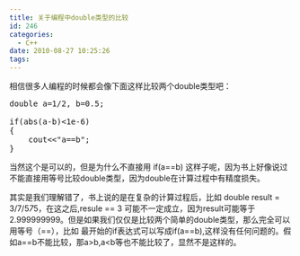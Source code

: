 ```yaml
---
title: 关于编程中double类型的比较
id: 246
categories:
  - C++
date: 2010-08-27 10:25:26
tags:
---
```


相信很多人编程的时候都会像下面这样比较两个double类型吧：

<pre lang="cpp">
double a=1/2, b=0.5;

if(abs(a-b)<1e-6)
{
	cout<<"a==b";
}
</pre>

当然这个是可以的，但是为什么不直接用 if(a==b) 这样子呢，因为书上好像说过不能直接用等号比较double类型，因为double在计算过程中有精度损失。

其实是我们理解错了，书上说的是在复杂的计算过程后，比如 double result = 3/7/5*7*5，在这之后,resule == 3 可能不一定成立，因为result可能等于2.999999999。但是如果我们仅仅是比较两个简单的double类型，那么完全可以用等号（==），比如 最开始的if表达式可以写成if(a==b),这样没有任何问题的。假如a==b不能比较，那a&gt;b,a&lt;b等也不能比较了，显然不是这样的。